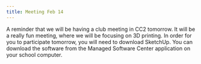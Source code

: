 ```yaml
---
title: Meeting Feb 14
---
```


A reminder that we will be having a club meeting in CC2 tomorrow.  It will be a really fun meeting, where we will be focusing on 3D printing.  In order for you to participate tomorrow, you will need to download SketchUp.  You can download the software from the Managed Software Center application on your school computer.
